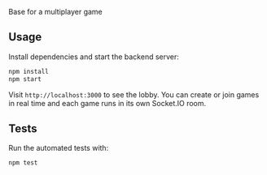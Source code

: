 Base for a multiplayer game

## Usage

Install dependencies and start the backend server:

```bash
npm install
npm start
```

Visit `http://localhost:3000` to see the lobby. You can create or join games in real time and each game runs in its own Socket.IO room.

## Tests

Run the automated tests with:

```bash
npm test
```
